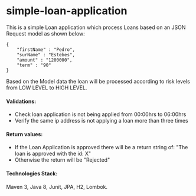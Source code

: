 # simple-loan-application

This is a simple Loan application which process Loans based on an JSON Request model as shown below:

    {
        "firstName" : "Pedro",
        "surName" : "Estebes",
        "amount" : "1200000",
        "term" : "90"
    }


Based on the Model data the loan will be processed according to risk levels from LOW LEVEL to HIGH LEVEL.


#### Validations:

- Check loan application is not being applied from 00:00hrs to 06:00hrs
- Verify the same ip address is not applying a loan more than three times


#### Return values:

- If the Loan Application is approved there will be a return string of:
    "The loan is approved with the id: X"
- Otherwise the return will be "Rejected"


#### Technologies Stack:
Maven 3, Java 8, Junit, JPA, H2, Lombok.
